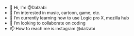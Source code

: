 - 👋 Hi, I’m @Dalzabi
- 👀 I’m interested in music, cartoon, game, etc.
- 🌱 I’m currently learning how to use Logic pro X, mozilla hub
- 💞️ I’m looking to collaborate on coding
- 📫 How to reach me is instagram @dalzabi

<!---
Dalzabi/Dalzabi is a ✨ special ✨ repository because its `README.md` (this file) appears on your GitHub profile.
You can click the Preview link to take a look at your changes.
--->

